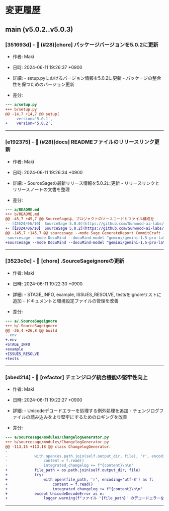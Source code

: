 # 変更履歴

## main (v5.0.2..v5.0.3)

### [351693d] - 🔖 (#28)[chore] パッケージバージョンを5.0.2に更新

  - 作者: Maki
  - 日時: 2024-06-11 19:26:37 +0900
  - 詳細:
		- setup.pyにおけるバージョン情報を5.0.2に更新
		- パッケージの整合性を保つためのバージョン更新

  - 差分:

```diff
--- a/setup.py
+++ b/setup.py
@@ -14,7 +14,7 @@ setup(
-    version='5.0.1',
+    version='5.0.2',
```

---
### [e192375] - 📝 (#28)[docs] READMEファイルのリリースリンク更新

  - 作者: Maki
  - 日時: 2024-06-11 19:26:34 +0900
  - 詳細:
		- SourceSageの最新リリース情報を5.0.2に更新
		- リリースリンクとリリースノートの文書を整理

  - 差分:

```diff
--- a/README.md
+++ b/README.md
@@ -45,7 +45,7 @@ SourceSageは、プロジェクトのソースコードとファイル構成を
-- [【2024/06/10】 SourceSage 5.0.0](https://github.com/Sunwood-ai-labs/SourceSage/releases/tag/v5.0.0)
+- [【2024/06/10】 SourceSage 5.0.2](https://github.com/Sunwood-ai-labs/SourceSage/releases/tag/v5.0.2)
@@ -145,7 +145,7 @@ sourcesage --mode Sage GenerateReport CommitCraft --model-name "gemini/gemini-1.
-sourcesage --mode DocuMind --docuMind-model "gemini/gemini-1.5-pro-latest" --docuMind-db ".SourceSageAssets\DOCUMIND\Repository_summary.md" --docuMind-release-report ".SourceSageAssets\RELEASE_REPORT\Report_v5.0.0.md"  --docuMind-changelog ".SourceSageAssets\Changelog\CHANGELOG_release_5.0.0.md"  --docuMind-output ".SourceSageAssets/DOCUMIND/RELEASE_NOTES_v5.0.0.md"  --docuMind-prompt-output ".SourceSageAssets/DOCUMIND/_PROMPT_v5.0.0.md"  --repo-name "SourceSage" --repo-version "v0.5.0"
+sourcesage --mode DocuMind --docuMind-model "gemini/gemini-1.5-pro-latest" --docuMind-db ".SourceSageAssets\DOCUMIND\Repository_summary.md" --docuMind-release-report ".SourceSageAssets\RELEASE_REPORT\Report_v5.0.2.md"  --docuMind-changelog ".SourceSageAssets\Changelog\CHANGELOG_release_5.0.2.md"  --docuMind-output ".SourceSageAssets/DOCUMIND/RELEASE_NOTES_v5.0.2.md"  --docuMind-prompt-output ".SourceSageAssets/DOCUMIND/_PROMPT_v5.0.2.md"  --repo-name "SourceSage" --repo-version "v0.5.0"
```

---
### [3523c0c] - 🚀 [chore] .SourceSageignoreの更新

  - 作者: Maki
  - 日時: 2024-06-11 19:22:30 +0900
  - 詳細:
		- STAGE_INFO, example, ISSUES_RESOLVE, testsをignoreリストに追加
		- ドキュメントと環境設定ファイルの管理を改善

  - 差分:

```diff
--- a/.SourceSageignore
+++ b/.SourceSageignore
@@ -26,4 +26,8 @@ build
-.env
+.env
+STAGE_INFO
+example
+ISSUES_RESOLVE
+tests
```

---
### [abed214] - 🔧 [refactor] チェンジログ統合機能の堅牢性向上

  - 作者: Maki
  - 日時: 2024-06-11 19:22:27 +0900
  - 詳細:
		- Unicodeデコードエラーを処理する例外処理を追加
		- チェンジログファイルの読み込みをより堅牢にするためのロギングを改善

  - 差分:

```diff
--- a/sourcesage/modules/ChangelogGenerator.py
+++ b/sourcesage/modules/ChangelogGenerator.py
@@ -113,15 +113,18 @@ class ChangelogGenerator:
-
-            with open(os.path.join(self.output_dir, file), 'r', encoding='utf-8') as f:
-                content = f.read()
-                integrated_changelog += f"{content}\n\n"
+            file_path = os.path.join(self.output_dir, file)
+            try:
+                with open(file_path, 'r', encoding='utf-8') as f:
+                    content = f.read()
+                    integrated_changelog += f"{content}\n\n"
+            except UnicodeDecodeError as e:
+                logger.warning(f"ファイル '{file_path}' のデコードエラーをスキップします: {str(e)}")
```

---
